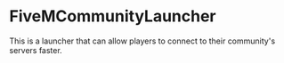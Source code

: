 # FiveMCommunityLauncher
This is a launcher that can allow players to connect to their community's servers faster.
